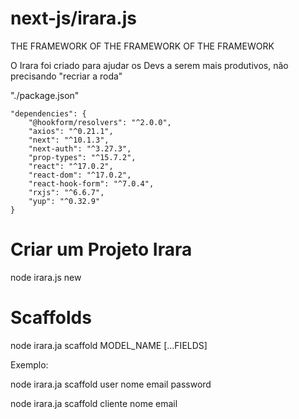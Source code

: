 # next-js/irara.js

THE FRAMEWORK OF THE FRAMEWORK OF THE FRAMEWORK

O Irara foi criado para ajudar os Devs a serem mais produtivos, não precisando "recriar a roda"

"./package.json"

    "dependencies": {
        "@hookform/resolvers": "^2.0.0",
        "axios": "^0.21.1",
        "next": "^10.1.3",
        "next-auth": "^3.27.3",
        "prop-types": "^15.7.2",
        "react": "^17.0.2",
        "react-dom": "^17.0.2",
        "react-hook-form": "^7.0.4",
        "rxjs": "^6.6.7",
        "yup": "^0.32.9"
    }

# Criar um Projeto Irara
node irara.js new

# Scaffolds
node irara.ja scaffold MODEL_NAME [...FIELDS]

Exemplo:

node irara.ja scaffold user nome email password

node irara.ja scaffold cliente nome email


